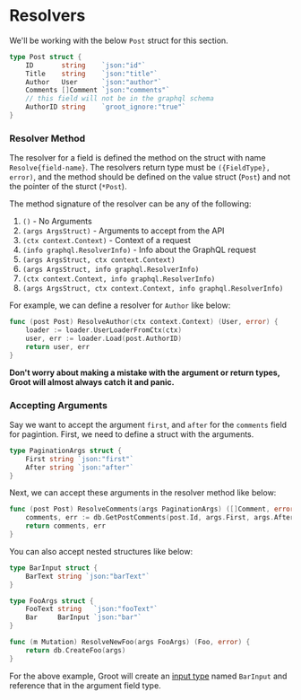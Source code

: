 # Resolvers

We'll be working with the below `Post` struct for this section.

```go
type Post struct {
	ID       string    `json:"id"`
	Title    string    `json:"title"`
	Author   User      `json:"author"`
	Comments []Comment `json:"comments"`
	// this field will not be in the graphql schema
	AuthorID string    `groot_ignore:"true"`
}
```

### Resolver Method

The resolver for a field is defined the method on the struct with name `Resolve{field-name}`. The resolvers return type must be `({FieldType}, error)`, and the method should be defined on the value struct (`Post`) and not the pointer of the sturct (`*Post`).

The method signature of the resolver can be any of the following:

1. `()` - No Arguments
2. `(args ArgsStruct)` - Arguments to accept from the API
3. `(ctx context.Context)` - Context of a request
4. `(info graphql.ResolverInfo)` - Info about the GraphQL request
5. `(args ArgsStruct, ctx context.Context)`
6. `(args ArgsStruct, info graphql.ResolverInfo)`
7. `(ctx context.Context, info graphql.ResolverInfo)`
8. `(args ArgsStruct, ctx context.Context, info graphql.ResolverInfo)`

For example, we can define a resolver for `Author` like below:

```go
func (post Post) ResolveAuthor(ctx context.Context) (User, error) {
	loader := loader.UserLoaderFromCtx(ctx)
	user, err := loader.Load(post.AuthorID)
	return user, err
}
```

**Don't worry about making a mistake with the argument or return types, Groot will almost always catch it and panic.**

### Accepting Arguments

Say we want to accept the argument `first`, and `after` for the `comments` field for pagintion. First, we need to define a struct with the arguments.

```go
type PaginationArgs struct {
	First string `json:"first"`
	After string `json:"after"`
}
```

Next, we can accept these arguments in the resolver method like below:

```go
func (post Post) ResolveComments(args PaginationArgs) ([]Comment, error) {
	comments, err := db.GetPostComments(post.Id, args.First, args.After)
	return comments, err
}
```

You can also accept nested structures like below:

```go
type BarInput struct {
	BarText string `json:"barText"`
}

type FooArgs struct {
	FooText string   `json:"fooText"`
	Bar     BarInput `json:"bar"`
}

func (m Mutation) ResolveNewFoo(args FooArgs) (Foo, error) {
	return db.CreateFoo(args)
}
```

For the above example, Groot will create an [input type](https://graphql.org/learn/schema/#input-types) named `BarInput` and reference that in the argument field type.

<!-- ### Context -->
